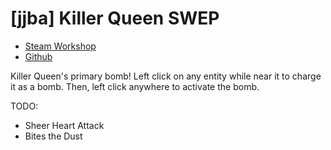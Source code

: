 # [jjba] Killer Queen SWEP
* [Steam Workshop](https://steamcommunity.com/sharedfiles/filedetails/?id=832937251)
* [Github](https://github.com/kotborealis/gmod_killerqueen)

Killer Queen's primary bomb! 
Left click on any entity while near it to charge it as a bomb. 
Then, left click anywhere to activate the bomb. 

TODO:
* Sheer Heart Attack 
* Bites the Dust

